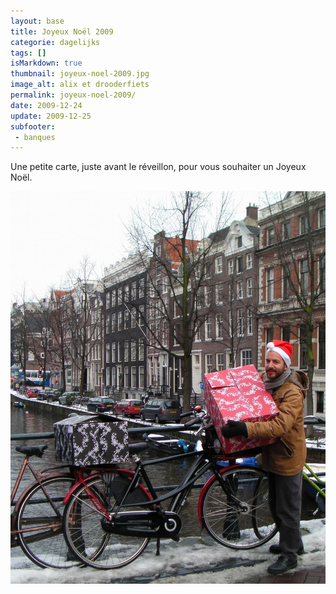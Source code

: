 ```yaml
---
layout: base
title: Joyeux Noël 2009
categorie: dagelijks
tags: []
isMarkdown: true
thumbnail: joyeux-noel-2009.jpg
image_alt: alix et drooderfiets
permalink: joyeux-noel-2009/
date: 2009-12-24
update: 2009-12-25
subfooter:
 - banques
---
```




Une petite carte, juste avant le réveillon, pour vous souhaiter un Joyeux Noël.

![Alix porte des gros paquets de cadeau sur son vélo drooderfiets](joyeux-noel-2009.jpg)

<!-- Je vous invite à cliquer sur l'image ci-dessus pour voir mes voeux en plus grand et aussi à relire les histoires de saison. -->

